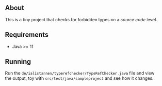 ## About
This is a tiny project that checks for forbidden types on a *source code* level.

## Requirements
- Java >= 11

## Running
Run the `de/ialistannen/typerefchecker/TypeRefChecker.java` file and view the
output, toy with `src/test/java/sampleproject` and see how it changes.
